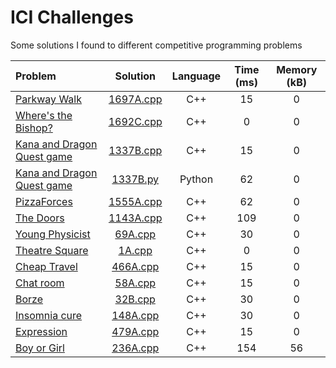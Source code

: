 # ICI Challenges
Some solutions I found to different competitive programming problems

|Problem|Solution|Language|Time (ms)|Memory (kB)|
|:--------|:--------:|:--------:|:---:|:-------:|
|[Parkway Walk](https://codeforces.com/problemset/problem/1697/A)|[1697A.cpp](1697A.cpp)|C++|15|0|
|[Where's the Bishop?](https://codeforces.com/problemset/problem/1692/C)|[1692C.cpp](1692C.cpp)|C++|0|0|
|[Kana and Dragon Quest game](https://codeforces.com/problemset/problem/1337/B)|[1337B.cpp](1337B.cpp)|C++|15|0|
|[Kana and Dragon Quest game](https://codeforces.com/problemset/problem/1337/B)|[1337B.py]((1337B.py))|Python|62|0|
|[PizzaForces](https://codeforces.com/problemset/problem/1555/A)|[1555A.cpp](1555A.cpp)|C++|62|0|
|[The Doors](https://codeforces.com/problemset/problem/1143/A)|[1143A.cpp](1143A.cpp)|C++|109|0|
|[Young Physicist](https://codeforces.com/problemset/problem/69/A)|[69A.cpp](69A.cpp)|C++|30|0|
|[Theatre Square](https://codeforces.com/problemset/problem/1/A)|[1A.cpp](1A.cpp)|C++|0|0|
|[Cheap Travel](https://codeforces.com/problemset/problem/466/A)|[466A.cpp](466A.cpp)|C++|15|0|
|[Chat room](https://codeforces.com/problemset/problem/58/A)|[58A.cpp](58A.cpp)|C++|15|0|
|[Borze](https://codeforces.com/problemset/problem/32/B)|[32B.cpp](32B.cpp)|C++|30|0|
|[Insomnia cure](https://codeforces.com/problemset/problem/148/A)|[148A.cpp](148A.cpp)|C++|30|0|
|[Expression](https://codeforces.com/contest/479/problem/A)|[479A.cpp](479A.cpp)|C++|15|0
|[Boy or Girl](https://codeforces.com/problemset/problem/236/A)|[236A.cpp](236A.cpp)|C++|154|56|

